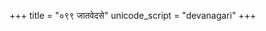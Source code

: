+++
title = "०९९ जातवेदसे"
unicode_script = "devanagari"
+++

<div class="js_include" url="../../../../../saMskAraH/mantraH/agniH/Rk/jAtavedase_sunavAma/"  newLevelForH1="2" includeTitle="false"> </div>  
